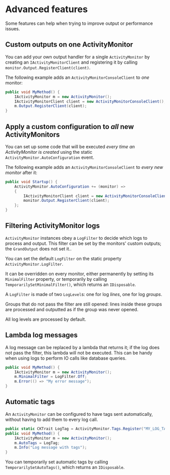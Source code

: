 # Advanced features

Some features can help when trying to improve output or performance issues.

## Custom outputs on one ActivityMonitor

You can add your own output handler for a single `ActivityMonitor` by creating an `IActivityMonitorClient` and registering it by calling `monitor.Output.RegisterClient(client)`.

The following example adds an `ActivityMonitorConsoleClient` to _one_ monitor:

```csharp
public void MyMethod() {
    IActivityMonitor m = new ActivityMonitor();
    IActivityMonitorClient client = new ActivityMonitorConsoleClient();
    m.Output.RegisterClient(client);
}
```

## Apply a custom configuration to _all_ new ActivityMonitors

You can set up some code that will be executed _every time an ActivityMonitor is created_ using the static `ActivityMonitor.AutoConfiguration` event.

The following example adds an `ActivityMonitorConsoleClient` to _every new monitor_ after it:

```csharp
public void Startup() {
    ActivityMonitor.AutoConfiguration += (monitor) =>
    {
        IActivityMonitorClient client = new ActivityMonitorConsoleClient();
        monitor.Output.RegisterClient(client);
    };
}
```

## Filtering ActivityMonitor logs

`ActivityMonitor` instances obey a `LogFilter` to decide which logs to process and output. This filter can be set by the monitors' custom outputs; the `GrandOutput` does not set it..

You can set the default `LogFilter` on the static property `ActivityMonitor.LogFilter`.

It can be overridden on every monitor, either permanently by setting its `MinimalFilter` property, or temporarily by calling `TemporarilySetMinimalFilter()`, which returns an `IDisposable`.

A `LogFilter` is made of two `LogLevel`s: one for log _lines_, one for log _groups_.

Groups that do not pass the filter are still opened: lines inside these groups are processed and outputted as if the group was never opened.

All log levels are processed by default.

## Lambda log messages

A log message can be replaced by a lambda that returns it; if the log does not pass the filter, this lambda will not be executed.
This can be handy when using logs to perform IO calls like database queries.

```csharp
public void MyMethod() {
    IActivityMonitor m = new ActivityMonitor();
    m.MinimalFilter = LogFilter.Off;
    m.Error(() => "My error message");
}
```

## Automatic tags

An `ActivityMonitor` can be configured to have tags sent automatically, without having to add them to every log call.

```csharp
public static CKTrait LogTag = ActivityMonitor.Tags.Register("MY_LOG_TAG");
public void MyMethod() {
    IActivityMonitor m = new ActivityMonitor();
    m.AutoTags = LogTag;
    m.Info("Log message with tags");
}
```

You can temporarily set automatic tags by calling `TemporarilySetAutoTags()`, which returns an `IDisposable`.
